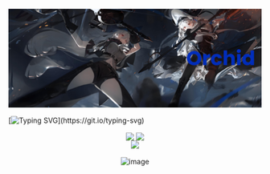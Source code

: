 [![MasterHead](https://github.com/orchiddell0/orchiddell0/blob/main/img/F21D24F44B5BD2223DFF115886DD7029.jpg)](https://github.com/orchiddell0)


[![Typing SVG](https://readme-typing-svg.demolab.com/?lines=Welcome+to+my+Github+profile+page!)](https://git.io/typing-svg)


<div id="title" align=center>

<p align="center">
<!-- https://github.com/anuraghazra/github-readme-stats -->
<img align="center" width="400" src="https://github-readme-stats.vercel.app/api?username=orchiddell0&theme=transparent&show_icons=true&hide_border=true&show=reviews&hide_title=true&hide=contribs" />

<!-- https://github.com/DenverCoder1/github-readme-streak-stats -->
<img align="center" width="400" src="https://streak-stats.demolab.com?user=orchiddell0&theme=transparent&hide_border=true" />
<br/>

<!-- https://github.com/Ashutosh00710/github-readme-activity-graph -->
<img width="800" src="https://github-readme-activity-graph.vercel.app/graph?username=orchiddell0&theme=github-compact&hide_border=true&area=true&custom_title=Contribution%20Graph" />
<br/>


![image](https://github.com/orchiddell0/orchiddell0/blob/main/img/B649782A616A77F611D3ED240FAA6650.jpg)






